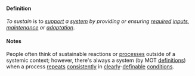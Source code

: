 #### Definition

*To sustain* is to *[support](https://github.com/gcassel/Modular-Organization-Terminology/blob/master/terms/support.md) a [system](https://github.com/gcassel/Modular-Organization-Terminology/blob/master/terms/system.md) by providing or ensuring [required](https://github.com/gcassel/Modular-Organization-Terminology/blob/master/terms/require.md) [inputs](https://github.com/gcassel/Modular-Organization-Terminology/blob/master/terms/input.md), [maintenance](https://github.com/gcassel/Modular-Organization-Terminology/blob/master/terms/maintain.md) or [adaptation](https://github.com/gcassel/Modular-Organization-Terminology/blob/master/terms/adapt.md)*.

#### Notes

People often think of sustainable reactions or [processes](https://github.com/gcassel/Modular-Organization-Terminology/blob/master/terms/process.md) outside of a systemic context; however, there's always a system (by MOT [definitions](https://github.com/gcassel/Modular-Organization-Terminology/blob/master/terms/define.md)) when a process [repeats](https://github.com/gcassel/Modular-Organization-Terminology/blob/master/terms/repeat.md) [consistently](https://github.com/gcassel/Modular-Organization-Terminology/blob/master/terms/consistent.md) in [clearly](https://github.com/gcassel/Modular-Organization-Terminology/blob/master/terms/clarity.md)-[definable](https://github.com/gcassel/Modular-Organization-Terminology/blob/master/terms/define.md) [conditions](https://github.com/gcassel/Modular-Organization-Terminology/blob/master/terms/condition.md).
